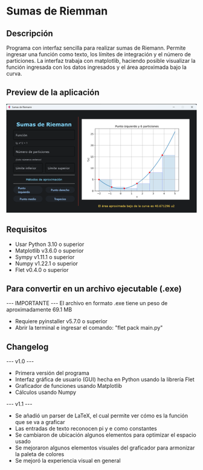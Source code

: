 
# Sumas de Riemman

## Descripción

Programa con interfaz sencilla para realizar sumas de Riemann. Permite ingresar una función como texto,
los límites de integración y el número de particiones. La interfaz trabaja con matplotlib, haciendo 
posible visualizar la función ingresada con los datos ingresados y el área aproximada bajo la curva.

## Preview de la aplicación

![Preview](/assets/preview1.png "Ventana principal")

## Requisitos

  - Usar Python 3.10 o superior
  - Matplotlib v3.6.0 o superior
  - Sympy v1.11.1 o superior
  - Numpy v1.22.1 o superior
  - Flet v0.4.0 o superior

## Para convertir en un archivo ejecutable (.exe)

  --- IMPORTANTE ---
  El archivo en formato .exe tiene un peso de aproximadamente 69.1 MB

  - Requiere pyinstaller v5.7.0 o superior
  - Abrir la terminal e ingresar el comando:
    "flet pack main.py"

## Changelog

--- v1.0 ---
  - Primera versión del programa
  - Interfaz gráfica de usuario (GUI) hecha en Python usando la librería Flet
  - Graficador de funciones usando Matplotlib
  - Cálculos usando Numpy

--- v1.1 ---

  - Se añadió un parser de LaTeX, el cual permite ver cómo es la función que se va a graficar
  - Las entradas de texto reconocen pi y e como constantes
  - Se cambiaron de ubicación algunos elementos para optimizar el espacio usado
  - Se mejoraron algunos elementos visuales del graficador para armonizar la paleta de colores
  - Se mejoró la experiencia visual en general

